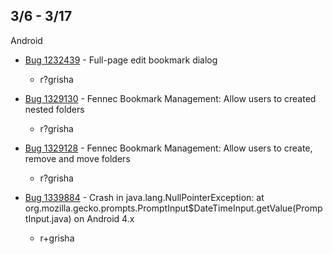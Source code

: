 ## 3/6 - 3/17

Android

- [Bug 1232439](https://bugzilla.mozilla.org/show_bug.cgi?id=1232439) - Full-page edit bookmark dialog 
	- r?grisha
	
- [Bug 1329130](https://bugzilla.mozilla.org/show_bug.cgi?id=1329130) - Fennec Bookmark Management: Allow users to created nested folders
	- r?grisha
	
- [Bug 1329128](https://bugzilla.mozilla.org/show_bug.cgi?id=1329128) - Fennec Bookmark Management: Allow users to create, remove and move folders
	- r?grisha
	
- [Bug 1339884](https://bugzilla.mozilla.org/show_bug.cgi?id=1339884) - Crash in java.lang.NullPointerException: at org.mozilla.gecko.prompts.PromptInput$DateTimeInput.getValue(PromptInput.java) on Android 4.x
	- r+grisha
